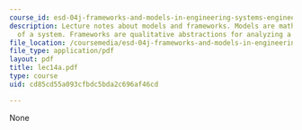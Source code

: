 ```yaml
---
course_id: esd-04j-frameworks-and-models-in-engineering-systems-engineering-system-design-spring-2007
description: Lecture notes about models and frameworks. Models are mathematical abstractions
  of a system. Frameworks are qualitative abstractions for analyzing a system.
file_location: /coursemedia/esd-04j-frameworks-and-models-in-engineering-systems-engineering-system-design-spring-2007/cd85cd55a093cfbdc5bda2c696af46cd_lec14a.pdf
file_type: application/pdf
layout: pdf
title: lec14a.pdf
type: course
uid: cd85cd55a093cfbdc5bda2c696af46cd

---
```

None